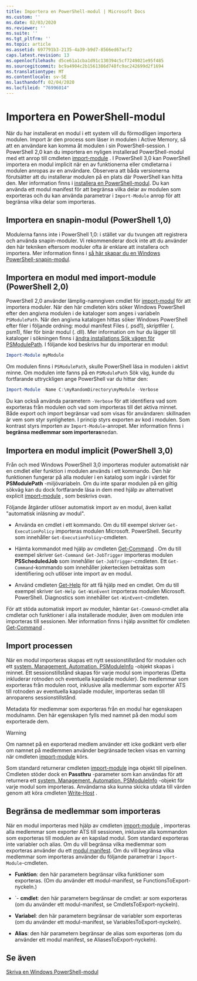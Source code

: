 ```yaml
---
title: Importera en PowerShell-modul | Microsoft Docs
ms.custom: ''
ms.date: 02/03/2020
ms.reviewer: ''
ms.suite: ''
ms.tgt_pltfrm: ''
ms.topic: article
ms.assetid: 697791b3-2135-4a39-b9d7-8566ed67acf2
caps.latest.revision: 13
ms.openlocfilehash: d5ce61a1cba1d91c130394c5cf7249021e95f485
ms.sourcegitcommit: bc9a4904c2b1561386d748fc9ac242699d2f1694
ms.translationtype: MT
ms.contentlocale: sv-SE
ms.lasthandoff: 02/04/2020
ms.locfileid: "76996014"
---
```

# <a name="importing-a-powershell-module"></a>Importera en PowerShell-modul

När du har installerat en modul i ett system vill du förmodligen importera modulen. Import är den process som läser in modulen i Active Memory, så att en användare kan komma åt modulen i sin PowerShell-session. I PowerShell 2,0 kan du importera en nyligen installerad PowerShell-modul med ett anrop till cmdleten [import-module](/powershell/module/Microsoft.PowerShell.Core/Import-Module) . I PowerShell 3,0 kan PowerShell importera en modul implicit när en av funktionerna eller cmdletarna i modulen anropas av en användare. Observera att båda versionerna förutsätter att du installerar modulen på en plats där PowerShell kan hitta den. Mer information finns i [installera en PowerShell-modul](./installing-a-powershell-module.md).
Du kan använda ett modul manifest för att begränsa vilka delar av modulen som exporteras och du kan använda parametrar i `Import-Module` anrop för att begränsa vilka delar som importeras.

## <a name="importing-a-snap-in-powershell-10"></a>Importera en snapin-modul (PowerShell 1,0)

Modulerna fanns inte i PowerShell 1,0: i stället var du tvungen att registrera och använda snapin-moduler. Vi rekommenderar dock inte att du använder den här tekniken eftersom moduler ofta är enklare att installera och importera. Mer information finns i [så här skapar du en Windows PowerShell-snapin-modul](../cmdlet/how-to-create-a-windows-powershell-snap-in.md).

## <a name="importing-a-module-with-import-module-powershell-20"></a>Importera en modul med import-module (PowerShell 2,0)

PowerShell 2,0 använder lämplig-namngiven cmdlet för [import-modul](/powershell/module/Microsoft.PowerShell.Core/Import-Module) för att importera moduler. När den här cmdleten körs söker Windows PowerShell efter den angivna modulen i de kataloger som anges i variabeln `PSModulePath`. När den angivna katalogen hittas söker Windows PowerShell efter filer i följande ordning: modul manifest Files (. psd1), skriptfiler (. psm1), filer för binär modul (. dll). Mer information om hur du lägger till kataloger i sökningen finns i [ändra installations Sök vägen för PSModulePath](./modifying-the-psmodulepath-installation-path.md).
I följande kod beskrivs hur du importerar en modul:

```powershell
Import-Module myModule
```

Om modulen finns i `PSModulePath`, skulle PowerShell läsa in modulen i aktivt minne. Om modulen inte fanns på en `PSModulePath` Sök väg, kunde du fortfarande uttryckligen ange PowerShell var du hittar den:

```powershell
Import-Module -Name C:\myRandomDirectory\myModule -Verbose
```

Du kan också använda parametern `-Verbose` för att identifiera vad som exporteras från modulen och vad som importeras till det aktiva minnet. Både export och import begränsar vad som visas för användaren: skillnaden är vem som styr synligheten. I princip styrs exporten av kod i modulen. Som kontrast styrs importen av `Import-Module`-anropet. Mer information finns i **begränsa medlemmar som importeras**nedan.

## <a name="implicitly-importing-a-module-powershell-30"></a>Importera en modul implicit (PowerShell 3,0)

Från och med Windows PowerShell 3,0 importeras moduler automatiskt när en cmdlet eller funktion i modulen används i ett kommando. Den här funktionen fungerar på alla moduler i en katalog som ingår i värdet för **PSModulePath** -miljövariabeln. Om du inte sparar modulen på en giltig sökväg kan du dock fortfarande läsa in dem med hjälp av alternativet explicit [import-module](/powershell/module/Microsoft.PowerShell.Core/Import-Module) , som beskrivs ovan.

Följande åtgärder utlöser automatisk import av en modul, även kallat "automatisk inläsning av modul".

- Använda en cmdlet i ett kommando. Om du till exempel skriver `Get-ExecutionPolicy` importeras modulen Microsoft. PowerShell. Security som innehåller `Get-ExecutionPolicy`-cmdleten.

- Hämta kommandot med hjälp av cmdleten [Get-Command](/powershell/module/Microsoft.PowerShell.Core/Get-Command) . Om du till exempel skriver `Get-Command Get-JobTrigger` importeras modulen **PSScheduledJob** som innehåller `Get-JobTrigger`-cmdleten. Ett `Get-Command`-kommando som innehåller jokertecken betraktas som identifiering och utlöser inte import av en modul.

- Använd cmdleten [Get-Help](/powershell/module/Microsoft.PowerShell.Core/Get-Help) för att få hjälp med en cmdlet. Om du till exempel skriver `Get-Help Get-WinEvent` importeras modulen Microsoft. PowerShell. Diagnostics som innehåller `Get-WinEvent`-cmdleten.

För att stöda automatisk import av moduler, hämtar `Get-Command`-cmdlet alla cmdletar och funktioner i alla installerade moduler, även om modulen inte importeras till sessionen. Mer information finns i hjälp avsnittet för cmdleten [Get-Command](/powershell/module/Microsoft.PowerShell.Core/Get-Command) .

## <a name="the-importing-process"></a>Import processen

När en modul importeras skapas ett nytt sessionstillstånd för modulen och ett [system. Management. Automation. PSModuleInfo](/dotnet/api/System.Management.Automation.PSModuleInfo) -objekt skapas i minnet. Ett sessionstillstånd skapas för varje modul som importeras (Detta inkluderar rotnoden och eventuella kapslade moduler). De medlemmar som exporteras från modulen root, inklusive alla medlemmar som exporter ATS till rotnoden av eventuella kapslade moduler, importeras sedan till anroparens sessionstillstånd.

Metadata för medlemmar som exporteras från en modul har egenskapen modulnamn. Den här egenskapen fylls med namnet på den modul som exporterade dem.

> [!WARNING]
> Om namnet på en exporterad medlem använder ett icke godkänt verb eller om namnet på medlemmen använder begränsade tecken visas en varning när cmdleten [import-module](/powershell/module/Microsoft.PowerShell.Core/Import-Module) körs.

Som standard returnerar cmdleten [import-module](/powershell/module/Microsoft.PowerShell.Core/Import-Module) inga objekt till pipelinen. Cmdleten stöder dock en **Passthru** -parameter som kan användas för att returnera ett [system. Management. Automation. PSModuleInfo](/dotnet/api/System.Management.Automation.PSModuleInfo) -objekt för varje modul som importeras. Användarna ska kunna skicka utdata till värden genom att köra cmdleten [Write-Host](/powershell/module/Microsoft.PowerShell.Utility/Write-Host) .

## <a name="restricting--the-members-that-are-imported"></a>Begränsa de medlemmar som importeras

När en modul importeras med hjälp av cmdleten [import-module](/powershell/module/Microsoft.PowerShell.Core/Import-Module) , importeras alla medlemmar som exporter ATS till sessionen, inklusive alla kommandon som exporteras till modulen av en kapslad modul. Som standard exporteras inte variabler och alias. Om du vill begränsa vilka medlemmar som exporteras använder du ett [modul manifest](./how-to-write-a-powershell-module-manifest.md).
Om du vill begränsa vilka medlemmar som importeras använder du följande parametrar i `Import-Module`-cmdleten.

- **Funktion**: den här parametern begränsar vilka funktioner som exporteras. (Om du använder ett modul-manifest, se FunctionsToExport-nyckeln.)

- `- **cmdlet**: den här parametern begränsar de cmdlet: ar som exporteras (om du använder ett modul-manifest, se CmdletsToExport-nyckeln).

- **Variabel**: den här parametern begränsar de variabler som exporteras (om du använder ett modul-manifest, se VariablesToExport-nyckeln).

- **Alias**: den här parametern begränsar de alias som exporteras (om du använder ett modul manifest, se AliasesToExport-nyckeln).

## <a name="see-also"></a>Se även

[Skriva en Windows PowerShell-modul](./writing-a-windows-powershell-module.md)
